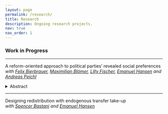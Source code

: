 ```yaml
---
layout: page
permalink: /research/
title: Research
description: Ongoing research projects.
nav: true
nav_order: 1
---
```


### Work in Progress

***************

A reform-oriented approach to political parties’ revealed social preferences  
*with [Felix Bierbrauer](https://sites.google.com/view/felixbierbrauer/startseite), [Maximilian Blömer](https://www.ifo.de/en/bloemer-m), [Lilly Fischer](https://www.ifo.de/en/fischer-l), [Emanuel Hansen](https://sites.google.com/view/emanuelhansen/home) and [Andreas Peichl](https://www.ifo.de/en/peichl-a)*

<details><summary>Abstract</summary>
We present a new methodological approach to measure the redistributive preferences of political parties based on their election proposals. This approach builds on the marginal value of public funds (MVPF) framework. We recover the welfare weight associated with a small reform as the inverse of its MVPF. 
The aggregated welfare weights of multiple small reform proposals for each party and election year provide measures of the parties' redistributive preferences along the income distribution.
Leveraging this approach, we use a rich structural microsimulation model to estimate the MVPFs and their associated welfare weights for more than 300 proposed reforms of the tax-transfer system by Germany's five largest parties from 1990 until 2021. Our results allow to study the differences in the redistributive preferences between German parties and over time.
</details>

****************

Designing redistribution with endogenous transfer take-up  
*with [Spencer Bastani](https://www.spencerbastani.com/) and [Emanuel Hansen](https://sites.google.com/view/emanuelhansen/home)*